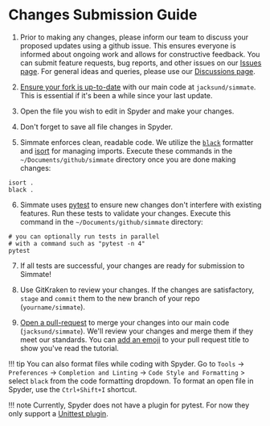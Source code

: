 # Changes Submission Guide

1. Prior to making any changes, please inform our team to discuss your proposed updates using a github issue. This ensures everyone is informed about ongoing work and allows for constructive feedback. You can submit feature requests, bug reports, and other issues on our [Issues page](https://github.com/jacksund/simmate/issues). For general ideas and queries, please use our [Discussions page](https://github.com/jacksund/simmate/discussions).

2. [Ensure your fork is up-to-date](https://support.gitkraken.com/working-with-repositories/pushing-and-pulling/) with our main code at `jacksund/simmate`. This is essential if it's been a while since your last update.

3. Open the file you wish to edit in Spyder and make your changes.

4. Don't forget to save all file changes in Spyder.

5. Simmate enforces clean, readable code. We utilize the [`black`](https://github.com/psf/black) formatter and [isort](https://pycqa.github.io/isort/docs/configuration/github_action.html) for managing imports. Execute these commands in the `~/Documents/github/simmate` directory once you are done making changes:
``` shell
isort .
black .
```

6. Simmate uses [pytest](https://docs.pytest.org/en/6.2.x/) to ensure new changes don't interfere with existing features. Run these tests to validate your changes. Execute this command in the `~/Documents/github/simmate` directory:
``` shell
# you can optionally run tests in parallel 
# with a command such as "pytest -n 4"
pytest
```

7. If all tests are successful, your changes are ready for submission to Simmate!

8. Use GitKraken to review your changes. If the changes are satisfactory, `stage` and `commit` them to the new branch of your repo (`yourname/simmate`).

9.  [Open a pull-request](https://support.gitkraken.com/working-with-repositories/pull-requests/) to merge your changes into our main code (`jacksund/simmate`). We'll review your changes and merge them if they meet our standards. You can [add an emoji](https://github.com/ikatyang/emoji-cheat-sheet/blob/master/README.md) to your pull request title to show you've read the tutorial.

!!! tip
    You can also format files while coding with Spyder. Go to `Tools` -> `Preferences` -> `Completion and Linting` -> `Code Style and Formatting` > select `black` from the code formatting dropdown. To format an open file in Spyder, use the `Ctrl+Shift+I` shortcut.

!!! note
    Currently, Spyder does not have a plugin for pytest. For now they only support a [Unittest plugin](https://www.spyder-ide.org/blog/introducing-unittest-plugin/).